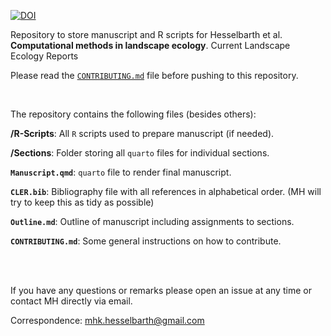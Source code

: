 [![DOI](https://img.shields.io/badge/DOI-in_preperation-blue.svg)]() 

Repository to store manuscript and R scripts for Hesselbarth et al. **Computational methods in landscape ecology**. Current Landscape Ecology Reports

Please read the [`CONTRIBUTING.md`](CONTRIBUTING.md) file before pushing to this repository.

<br/>

The repository contains the following files (besides others):

**/R-Scripts**: All `R` scripts used to prepare manuscript (if needed).

**/Sections**: Folder storing all `quarto` files for individual sections.

**`Manuscript.qmd`**: `quarto` file to render final manuscript.

**`CLER.bib`**: Bibliography file with all references in alphabetical order. (MH will try to keep this as tidy as possible)

**`Outline.md`**: Outline of manuscript including assignments to sections.

**`CONTRIBUTING.md`**: Some general instructions on how to contribute.

<br/>
<br/>

If you have any questions or remarks please open an issue at any time or contact MH directly via email.

Correspondence:
mhk.hesselbarth@gmail.com
